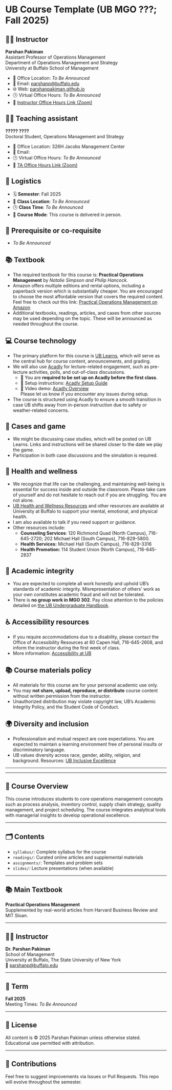 # UB Course Template (UB MGO ???; Fall 2025)

## 👨‍🏫 Instructor
**Parshan Pakiman**  
Assistant Professor of Operations Management  
Department of Operations Management and Strategy  
University at Buffalo School of Management  
- 📍 Office Location: *To Be Announced*  
- 📧 Email: [parshanp@buffalo.edu](mailto:parshanp@buffalo.edu)  
- 🌐 Web: [parshanpakiman.github.io](https://parshanpakiman.github.io/)  
- 🕒 Virtual Office Hours: *To Be Announced*  
- 🔗 [Instructor Office Hours Link (Zoom)](#)


## 🧑‍🏫 Teaching assistant
**????? ????**<!-- **Mingyuan Yuan**   -->  
Doctoral Student, Operations Management and Strategy
- 📍 Office Location: 326H Jacobs Management Center  
- 📧 Email: <!-- [myuan2@buffalo.edu](mailto:myuan2@buffalo.edu)   -->
- 🕒 Virtual Office Hours: *To Be Announced*  
- 🔗 [TA Office Hours Link (Zoom)](#)


## 📌 Logistics
- 🗓️ **Semester**: Fall 2025  
- 📍 **Class Location**: *To Be Announced*  
- 🕒 **Class Time**: *To Be Announced*
- 🏫 **Course Mode**: This course is delivered in person.<!-- -  and that will be the primary mode of instruction. Students who wish to attend in an online asynchronous format must submit a written request to the instructor and obtain approval. Approval is contingent upon meeting the School of Management’s official guidelines for remote participation. Students are encouraged to reach out as early as possible to discuss any modality needs. -->


## 📘 Prerequisite or co-requisite  
- *To Be Announced*  


## 📚 Textbook  
- The required textbook for this course is: **Practical Operations Management** by *Natalie Simpson and Philip Hancock*.
- Amazon offers multiple editions and rental options, including a paperback version which is substantially cheaper. You are encouraged to choose the most affordable version that covers the required content. Feel free to check out this link: [Practical Operations Management on Amazon](https://a.co/d/hvVyzuS)
- Additional textbooks, readings, articles, and cases from other sources may be used depending on the topic. These will be announced as needed throughout the course.


## 💻 Course technology  
- The primary platform for this course is [UB Learns](http://ublearns.buffalo.edu/), which will serve as the central hub for course content, announcements, and grading.  
- We will also use [Acadly](https://www.acadly.com/) for lecture-related engagement, such as pre-lecture activities, polls, and out-of-class discussions. 
  - 📌 You are **required to be set up on Acadly before the first class**.  
  - 📄 Setup instructions: [Acadly Setup Guide](#)  
  - 🎥 Video demo: [Acadly Overview](#)  
Please let us know if you encounter any issues during setup.  
- The course is structured using Acadly to ensure a smooth transition in case UB shifts away from in-person instruction due to safety or weather-related concerns.


## 📂 Cases and game
- We might be discussing case studies, which will be posted on UB Learns. Links and instructions will be shared closer to the date we play the game.
- Participation in both case discussions and the simulation is required.


## 🧠 Health and wellness
- We recognize that life can be challenging, and maintaining well-being is essential for success inside and outside the classroom. Please take care of yourself and do not hesitate to reach out if you are struggling. You are not alone.
- [UB Health and Wellness Resources](https://www.buffalo.edu/studentlife/life-on-campus/health.html) and other resources are available at University at Buffalo to support your mental, emotional, and physical health.
- I am also available to talk if you need support or guidance.
- Other resources include:
  - **Counseling Services**: 120 Richmond Quad (North Campus), 716-645-2720; 202 Michael Hall (South Campus), 716-829-5800.
  - **Health Services:** Michael Hall (South Campus), 716-829-3316  
  - **Health Promotion:** 114 Student Union (North Campus), 716-645-2837  


## 🧾 Academic integrity  
- You are expected to complete all work honestly and uphold UB’s standards of academic integrity. Misrepresentation of others’ work as your own constitutes academic fraud and will not be tolerated.
- There is **no group work in MGO 302**. Pay close attention to the policies detailed on [the UB Undergraduate Handbook](http://mgt.buffalo.edu/programs/undergrad/handbooks/handbook).


## ♿ Accessibility resources  
- If you require accommodations due to a disability, please contact the Office of Accessibility Resources at 60 Capen Hall, 716-645-2608, and inform the instructor during the first week of class.
- More information: [Accessibility at UB](http://www.buffalo.edu/studentlife/who-we-are/departments/accessibility.html)


## 📚 Course materials policy
- All materials for this course are for your personal academic use only.  
- You may **not share, upload, reproduce, or distribute** course content without written permission from the instructor.
- Unauthorized distribution may violate copyright law, UB’s Academic Integrity Policy, and the Student Code of Conduct.


## 🌍 Diversity and inclusion  
- Professionalism and mutual respect are core expectations. You are expected to maintain a learning environment free of personal insults or discriminatory language.
- UB values diversity across race, gender, ability, religion, and background. Resources: [UB Inclusive Excellence](http://www.buffalo.edu/inclusion/resources/IXResources.html)




---
---

## 🧭 Course Overview

This course introduces students to core operations management concepts such as process analysis, inventory control, supply chain strategy, quality management, and project scheduling. The course integrates analytical tools with managerial insights to develop operational excellence.

---

## 🗂️ Contents

- `syllabus/`: Complete syllabus for the course  
- `readings/`: Curated online articles and supplemental materials  
- `assignments/`: Templates and problem sets  
- `slides/`: Lecture presentations (when available)

---

## 📚 Main Textbook

**Practical Operations Management**  
Supplemented by real-world articles from Harvard Business Review and MIT Sloan.

---

## 🧑‍🏫 Instructor

**Dr. Parshan Pakiman**  
School of Management  
University at Buffalo, The State University of New York  
📧 parshanp@buffalo.edu

---

## 📅 Term

**Fall 2025**  
Meeting Times: *To Be Announced*

---

## 🔗 License

All content is © 2025 Parshan Pakiman unless otherwise stated. Educational use permitted with attribution.

---

## 🤝 Contributions

Feel free to suggest improvements via Issues or Pull Requests. This repo will evolve throughout the semester.
